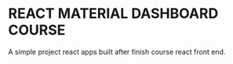 # REACT MATERIAL DASHBOARD COURSE

A simple project react apps built after finish course react front end.
